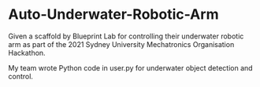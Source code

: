 # Auto-Underwater-Robotic-Arm
  Given a scaffold by Blueprint Lab for controlling their underwater robotic arm as part of the 2021 Sydney University Mechatronics Organisation Hackathon. 

  My team wrote Python code in user.py for underwater object detection and control.
